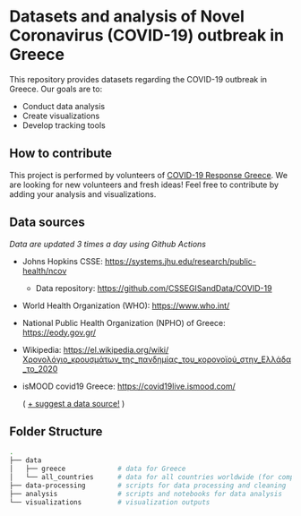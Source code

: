 # Datasets and analysis of Novel Coronavirus (COVID-19) outbreak in Greece

This repository provides datasets regarding the COVID-19 outbreak in Greece. Our goals are to:
* Conduct data analysis
* Create visualizations
* Develop tracking tools

## How to contribute

This project is performed by volunteers of [COVID-19 Response Greece](https://www.covid19response.gr). We are looking for new volunteers and fresh ideas! Feel free to contribute by adding your analysis and visualizations.

## Data sources
*Data are updated 3 times a day using Github Actions*

* Johns Hopkins CSSE: https://systems.jhu.edu/research/public-health/ncov
  * Data repository: https://github.com/CSSEGISandData/COVID-19
  
* World Health Organization (WHO): https://www.who.int/

* National Public Health Organization (NPHO) of Greece: https://eody.gov.gr/

* Wikipedia: https://el.wikipedia.org/wiki/Χρονολόγιο_κρουσμάτων_της_πανδημίας_του_κορονοϊού_στην_Ελλάδα_το_2020

* isMOOD covid19 Greece: https://covid19live.ismood.com/

  ( [+ suggest a data source!](mailto:alex.delitzas@gmail.com) )

## Folder Structure

```bash
.
├── data
│   ├── greece             # data for Greece
│   └── all_countries      # data for all countries worldwide (for comparison purposes)
├── data-processing        # scripts for data processing and cleaning
├── analysis               # scripts and notebooks for data analysis
└── visualizations         # visualization outputs
```
